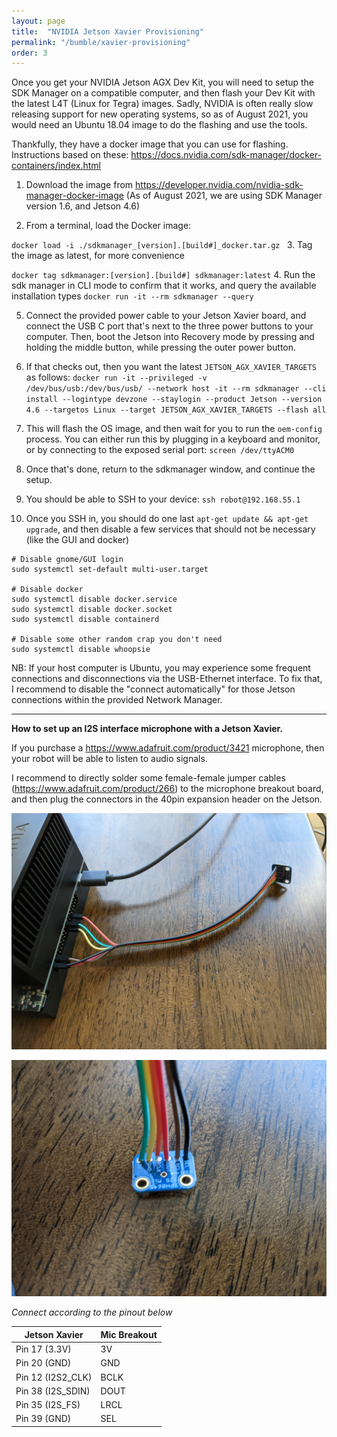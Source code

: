 ```yaml
---
layout: page
title:  "NVIDIA Jetson Xavier Provisioning"
permalink: "/bumble/xavier-provisioning"
order: 3
---
```


Once you get your NVIDIA Jetson AGX Dev Kit, you will need to setup the SDK Manager on a compatible computer,
and then flash your Dev Kit with the latest L4T (Linux for Tegra) images. Sadly, NVIDIA is often really slow
releasing support for new operating systems, so as of August 2021, you would need an Ubuntu 18.04 image to do the
flashing and use the tools.

Thankfully, they have a docker image that you can use for flashing. 
Instructions based on these: https://docs.nvidia.com/sdk-manager/docker-containers/index.html

1. Download the image from https://developer.nvidia.com/nvidia-sdk-manager-docker-image
   (As of August 2021, we are using SDK Manager version 1.6, and Jetson 4.6)   

2. From a terminal, load the Docker image: 

`docker load -i ./sdkmanager_[version].[build#]_docker.tar.gz `
3. Tag the image as latest, for more convenience

`docker tag sdkmanager:[version].[build#] sdkmanager:latest`
4. Run the sdk manager in CLI mode to confirm that it works, and query the available installation types
`docker run -it --rm sdkmanager --query`
   
5. Connect the provided power cable to your Jetson Xavier board, and connect the USB C port that's next to the
   three power buttons to your computer. Then, boot the Jetson into Recovery mode by pressing and holding the
   middle button, while pressing the outer power button.
   
6. If that checks out, then you want the latest `JETSON_AGX_XAVIER_TARGETS` as follows:
`docker run -it --privileged -v /dev/bus/usb:/dev/bus/usb/ --network host -it --rm sdkmanager --cli install --logintype devzone --staylogin --product Jetson --version 4.6 --targetos Linux --target JETSON_AGX_XAVIER_TARGETS --flash all`
   
7. This will flash the OS image, and then wait for you to run the `oem-config` process. You can either run this by plugging
in a keyboard and monitor, or by connecting to the exposed serial port: `screen /dev/ttyACM0`
   
8. Once that's done, return to the sdkmanager window, and continue the setup.

9. You should be able to SSH to your device: `ssh robot@192.168.55.1`

10. Once you SSH in, you should do one last `apt-get update && apt-get upgrade`, and then disable a few services
that should not be necessary (like the GUI and docker)
```shell
# Disable gnome/GUI login
sudo systemctl set-default multi-user.target

# Disable docker 
sudo systemctl disable docker.service
sudo systemctl disable docker.socket
sudo systemctl disable containerd

# Disable some other random crap you don't need
sudo systemctl disable whoopsie
```    


NB: If your host computer is Ubuntu, you may experience some frequent connections and disconnections via the USB-Ethernet
interface. To fix that, I recommend to disable the "connect automatically" for those Jetson connections within the
provided Network Manager.


---

**How to set up an I2S interface microphone with a Jetson Xavier.**

If you purchase a https://www.adafruit.com/product/3421 microphone, then your robot will be able to listen to audio
signals.

I recommend to directly solder some female-female jumper cables (https://www.adafruit.com/product/266) to the microphone 
breakout board, and then plug the connectors in the 40pin expansion header on the Jetson.

![/images/i2smic1.jpg](/images/i2smic1.jpg)

![/images/i2smic2.jpg](/images/i2smic2.jpg)

*Connect according to the pinout below*

| Jetson Xavier      | Mic Breakout |
| ------------------ | ----------- |
| Pin 17 (3.3V)         | 3V       |
| Pin 20 (GND)          | GND      |
| Pin 12 (I2S2_CLK)     | BCLK     |
| Pin 38 (I2S_SDIN)     | DOUT     |
| Pin 35 (I2S_FS)       | LRCL     |
| Pin 39 (GND)          | SEL      |



